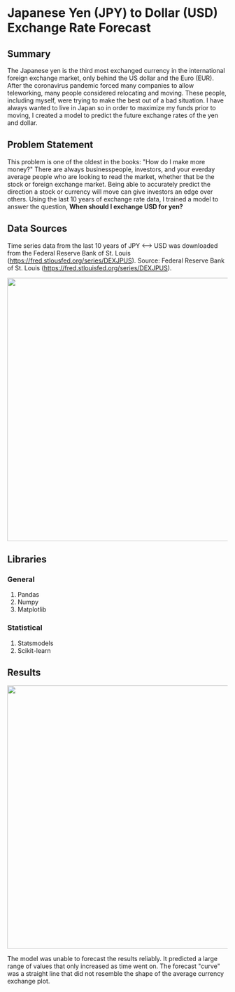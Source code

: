 # Japanese Yen (JPY) to Dollar (USD) Exchange Rate Forecast

## Summary
The Japanese yen is the third most exchanged currency in the international foreign exchange market, only behind the US dollar and the Euro (EUR). After the coronavirus pandemic forced many companies to allow teleworking, many people considered relocating and moving. These people, including myself, were trying to make the best out of a bad situation. I have always wanted to live in Japan so in order to maximize my funds prior to moving, I created a model to predict the future exchange rates of the yen and dollar.

## Problem Statement
This problem is one of the oldest in the books: "How do I make more money?" There are always businesspeople, investors, and your everday average people who are looking to read the market, whether that be the stock or foreign exchange market. Being able to accurately predict the direction a stock or currency will move can give investors an edge over others. Using the last 10 years of exchange rate data, I trained a model to answer the question, __When should I exchange USD for yen?__

## Data Sources
Time series data from the last 10 years of JPY <--> USD was downloaded from the Federal Reserve Bank of St. Louis (https://fred.stlousfed.org/series/DEXJPUS).
Source: Federal Reserve Bank of St. Louis (https://fred.stlouisfed.org/series/DEXJPUS).

<img src="yen_usd_plot.png" style="width: 600px;"/>

## Libraries
### General
1. Pandas
2. Numpy
3. Matplotlib

### Statistical
1. Statsmodels
2. Scikit-learn

## Results

<img src="yen_usd_forecast.png" style="width: 600px;"/>

The model was unable to forecast the results reliably. It predicted a large range of values that only increased as time went on. The forecast "curve" was a straight line that did not resemble the shape of the average currency exchange plot.